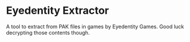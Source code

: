 # Eyedentity Extractor
 A tool to extract from PAK files in games by Eyedentity Games. Good luck decrypting those contents though.
